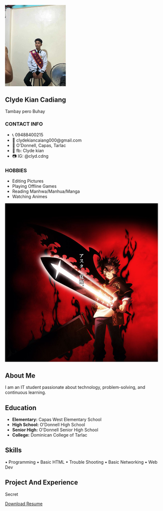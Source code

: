 <!DOCTYPE html>
<html lang="en">
<head>
  <meta charset="UTF-8" />
  <meta name="viewport" content="width=device-width, initial-scale=1.0"/>
  <link rel="stylesheet" href="styles.css"/>
</head>
<body>
  <div class="resume-container">
    <div class="left-panel">
      <img src="profile.jpg" alt="Profile" class="profile-pic"width=200>
      <h2>Clyde Kian Cadiang</h2>
      <p class="title">Tambay pero Buhay</p>
      <h3>CONTACT INFO</h3>
      <ul>
        <li>📞 09488400215</li>
        <li>📧 clydekiancaiang000@gmail.com</li>
        <li>📍 O'Donnell, Capas, Tarlac</li>
        <li>📘 fb: Clyde kian</li>
        <li>📷 IG: @clyd.cdng</li>
      </ul>
      <h3>HOBBIES</h3>
      <ul>
        <li>Editing Pictures</li>
        <li>Playing Offline Games</li>
        <li>Reading Manhwa/Manhua/Manga</li>
        <li>Watching Animes</li>
      </ul>
      <img src="asta-img.jpg" class="bottom-image" />
    </div>
     <div class="right-panel">
      <section class="about">
        <h2>About Me</h2>
        <p>I am an IT student passionate about technology, problem-solving, and continuous learning.</p>
      </section>
      <section>
        <h2>Education</h2>
        <ul>
          <li><strong>Elementary:</strong> Capas West Elementary School</li>
          <li><strong>High School:</strong> O'Donnell High School</li>
          <li><strong>Senior High:</strong> O'Donnell Senior High School</li>
          <li><strong>College:</strong> Dominican College of Tarlac</li>
        </ul>
      </section>
       <section>
        <h2>Skills</h2>
        <p>• Programming • Basic HTML • Trouble Shooting • Basic Networking • Web Dev</p>
      </section>
      <section>
        <h2>Project And Experience</h2>
        <p>Secret</p>
      </section>
    <a href="resume.pdf" class="download-btn" download>Download Resume</a>
     </div>
  </div>
</body>
</html>


      
